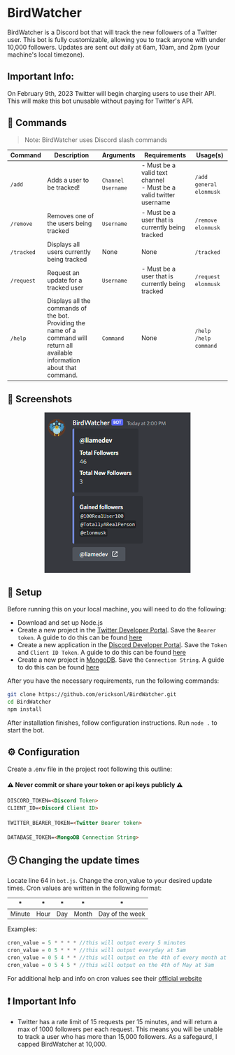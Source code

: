 # BirdWatcher

BirdWatcher is a Discord bot that will track the new followers of a Twitter user. This bot is fully customizable, allowing you to track anyone with under 10,000 followers. Updates are sent out daily at 6am, 10am, and 2pm (your machine's local timezone).

## Important Info:

On February 9th, 2023 Twitter will begin charging users to use their API. This will make this bot unusable without paying for Twitter's API.

## 📝 Commands

> Note: BirdWatcher uses Discord slash commands

| Command | Description | Arguments | Requirements | Usage(s) |
| --- | --- | --- | --- | --- |
| `/add` | Adds a user to be tracked! | `Channel` <br /> `Username` | - Must be a valid text channel <br /> - Must be a valid twitter username | `/add general elonmusk`
| `/remove` | Removes one of the users being tracked | `Username` | - Must be a user that is currently being tracked | `/remove elonmusk`
| `/tracked` | Displays all users currently being tracked | None | None | `/tracked`
| `/request` | Request an update for a tracked user | `Username` | - Must be a user that is currently being tracked | `/request elonmusk`
| `/help` | Displays all the commands of the bot. <br /> Providing the name of a command will return all available information about that command. | `Command` | None | `/help` <br /> `/help command`

## 📸 Screenshots

<p align="center">
  <img src="https://github.com/ericksonl/BirdWatcher/blob/main/assets/DailyUpdate.PNG">
</p>


## 🚀 Setup

Before running this on your local machine, you will need to do the following:

* Download and set up Node.js
* Create a new project in the [Twitter Developer Portal](https://developer.twitter.com/en/portal/dashboard). Save the `Bearer token`. A guide to do this can be found [here](https://developer.twitter.com/en/docs/projects/overview#:~:text=To%20create%20a%20Project%2C%20click,%2C%20description%2C%20and%20use%20case.)
* Create a new application in the [Discord Developer Portal](https://discord.com/developers/applications). Save the `Token` and `Client ID Token`. A guide to do this can be found [here](https://discordjs.guide/preparations/setting-up-a-bot-application.html#creating-your-bot)
* Create a new project in [MongoDB](https://cloud.mongodb.com/). Save the `Connection String`. A guide to do this can be found [here](https://www.mongodb.com/docs/cloud-manager/tutorial/manage-projects/)

After you have the necessary requirements, run the following commands:

```sh
git clone https://github.com/ericksonl/BirdWatcher.git
cd BirdWatcher
npm install
```

After installation finishes, follow configuration instructions. Run `node .` to start the bot.

## ⚙️ Configuration
Create a .env file in the project root following this outline:

#### ⚠️ Never commit or share your token or api keys publicly ⚠️

```html
DISCORD_TOKEN=<Discord Token>
CLIENT_ID=<Discord Client ID>

TWITTER_BEARER_TOKEN=<Twitter Bearer token>

DATABASE_TOKEN=<MongoDB Connection String>
```

## 🕒 Changing the update times
Locate line 64 in `bot.js`. Change the cron_value to your desired update times. Cron values are written in the following format:

| * | * | * | * | * |
| --- | --- | --- | --- | --- |
| Minute | Hour | Day | Month | Day of the week

Examples: 
```js
cron_value = 5 * * * * //this will output every 5 minutes
cron_value = 0 5 * * * //this will output everyday at 5am
cron_value = 0 5 4 * * //this will output on the 4th of every month at 5am
cron_value = 0 5 4 5 * //this will output on the 4th of May at 5am
```

For additional help and info on cron values see their [official website](https://crontab.guru/)

## ❗ Important Info

* Twitter has a rate limit of 15 requests per 15 minutes, and will return a max of 1000 followers per each request. This means you will be unable to track a user who has more than 15,000 followers. As a safegaurd, I capped BirdWatcher at 10,000.
